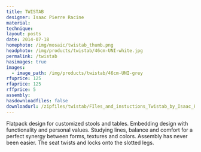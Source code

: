 ```yaml
---
title: TWISTAB
designer: Isaac Pierre Racine
material: 
technique: 
layout: posts
date: 2014-07-18
homephoto: /img/mosaic/twistab_thumb.png
headphoto: /img/products/twistab/46cm-UNI-white.jpg
permalink: /twistab
hasimages: true
images:  
  - image_path: /img/products/twistab/46cm-UNI-grey
rfuprice: 125
rfaprice: 125
rffprice: 5
assembly: 
hasdownloadfiles: false
downloadurl: /zipfiles/twistab/FIles_and_instuctions_Twistab_by_Isaac_Pierre_Racine.zip
---
```


Flatpack design for customized stools and tables. Embedding design with functionality and personal values. Studying lines, balance and comfort for a perfect synergy between forms, textures and colors. Assembly has never been easier. The seat twists and locks onto the slotted legs.